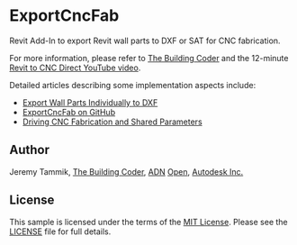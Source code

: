 # ExportCncFab

Revit Add-In to export Revit wall parts to DXF or SAT for CNC fabrication.

For more information, please refer to
[The Building Coder](http://thebuildingcoder.typepad.com) and the 12-minute
[Revit to CNC Direct YouTube video](https://www.youtube.com/watch?v=uNJ9RTppqoU).

Detailed articles describing some implementation aspects include:

- [Export Wall Parts Individually to DXF](http://thebuildingcoder.typepad.com/blog/2013/03/export-wall-parts-individually-to-dxf.html)
- [ExportCncFab on GitHub](http://thebuildingcoder.typepad.com/blog/2013/10/exportcncfab-on-github-and-revitlookup-update.html)
- [Driving CNC Fabrication and Shared Parameters](http://thebuildingcoder.typepad.com/blog/2013/12/driving-cnc-fabrication-and-shared-parameters.html)


## Author

Jeremy Tammik,
[The Building Coder](http://thebuildingcoder.typepad.com),
[ADN](http://www.autodesk.com/adn)
[Open](http://www.autodesk.com/adnopen),
[Autodesk Inc.](http://www.autodesk.com)


## License

This sample is licensed under the terms of the [MIT License](http://opensource.org/licenses/MIT).
Please see the [LICENSE](LICENSE) file for full details.
